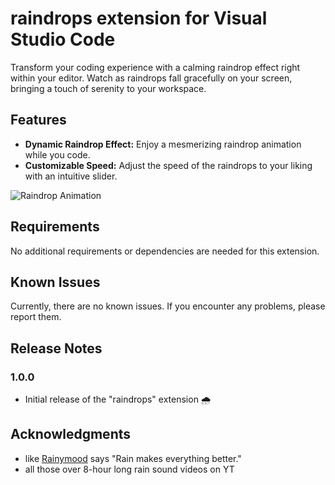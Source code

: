 # raindrops extension for Visual Studio Code

Transform your coding experience with a calming raindrop effect right within your editor. Watch as raindrops fall gracefully on your screen, bringing a touch of serenity to your workspace.

## Features

- **Dynamic Raindrop Effect:** Enjoy a mesmerizing raindrop animation while you code.
- **Customizable Speed:** Adjust the speed of the raindrops to your liking with an intuitive slider.

![Raindrop Animation](https://github.com/piavalentin/raindrops/assets/9430235/3c2f309d-b30e-4f06-a7a1-1ffff458d7ba)

## Requirements
No additional requirements or dependencies are needed for this extension.

## Known Issues

Currently, there are no known issues. If you encounter any problems, please report them.

## Release Notes
### 1.0.0

- Initial release of the "raindrops" extension 🌧️

## Acknowledgments

- like [Rainymood](https://www.rainymood.com/) says "Rain makes everything better." 
- all those over 8-hour long rain sound videos on YT
